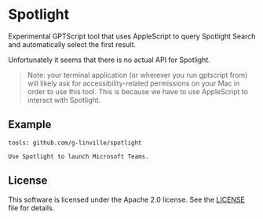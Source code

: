 # Spotlight

Experimental GPTScript tool that uses AppleScript to query Spotlight Search and automatically select the first result.

Unfortunately it seems that there is no actual API for Spotlight.

> Note: your terminal application (or wherever you run gptscript from) will likely ask for accessibility-related
> permissions on your Mac in order to use this tool. This is because we have to use AppleScript to interact with Spotlight.

## Example

```
tools: github.com/g-linville/spotlight

Use Spotlight to launch Microsoft Teams.
```

## License

This software is licensed under the Apache 2.0 license. See the [LICENSE](LICENSE) file for details.
